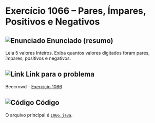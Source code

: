 # Exercício 1066 – Pares, Ímpares, Positivos e Negativos  
## <img src="https://img.icons8.com/ios-glyphs/24/000000/book.png" alt="Enunciado" /> Enunciado (resumo)  
Leia 5 valores Inteiros. Exiba quantos valores digitados foram pares, ímpares, positivos e negativos.

## <img src="https://img.icons8.com/ios-glyphs/24/000000/link.png" alt="Link" /> Link para o problema  
Beecrowd - [Exercício 1066](https://www.beecrowd.com.br/repository/UOJ_1066.html)

## <img src="https://img.icons8.com/ios-glyphs/24/000000/code.png" alt="Código" /> Código  
O arquivo principal é [`1066.java`](1066.java).

